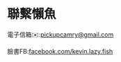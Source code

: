 # 聯繫懶魚

電子信箱✉️:[pickupcamry@gmail.com](mailto:pickupcamry@gmail.com)

臉書FB:[facebook.com/kevin.lazy.fish](https://www.facebook.com/kevin.lazy.fish)